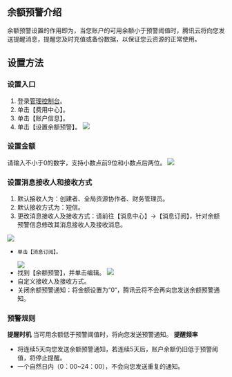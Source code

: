 ## 余额预警介绍
余额预警设置的作用即为，当您账户的可用余额小于预警阈值时，腾讯云将向您发送提醒消息，提醒您及时充值或备份数据，以保证您云资源的正常使用。
## 设置方法
### 设置入口
1. 登录[管理控制台](https://cloud.tencent.com/login?s_url=https%3A%2F%2Fconsole.cloud.tencent.com%2F)。
2. 单击【费用中心】。
3. 单击【账户信息】。
4. 单击【设置余额预警】。
![](http://i.imgur.com/iS5kDji.png)

### 设置金额
请输入不小于0的数字，支持小数点前9位和小数点后两位。
![](http://i.imgur.com/e0Crzgr.png)
### 设置消息接收人和接收方式
1.  默认接收人为：创建者、全局资源协作者、财务管理员。
2.  默认接收方式为：短信。
3.  更改消息接收人及接收方式：请前往【消息中心】->【消息订阅】，针对余额预警信息修改其消息接收人及接收消息。
   
	 
![](http://i.imgur.com/2xqHaqS.png)
-     单击【消息订阅】。
    ![](http://i.imgur.com/xU1GugA.png)
-   找到【余额预警】，并单击编辑。
    ![](http://i.imgur.com/ZK15cjg.png)
- 自定义接收人及接收方式。
- 关闭余额预警通知：将金额设置为“0“，腾讯云将不会再向您发送余额预警通知。

### 预警规则
**提醒时机**
    当可用余额低于预警阈值时，将向您发送预警通知。
**提醒频率**
* 将连续5天向您发送余额预警通知，若连续5天后，账户余额仍旧低于预警阈值，将停止提醒。
* 一个自然日内（0：00~24：00），不会向您发送重复的通知。
